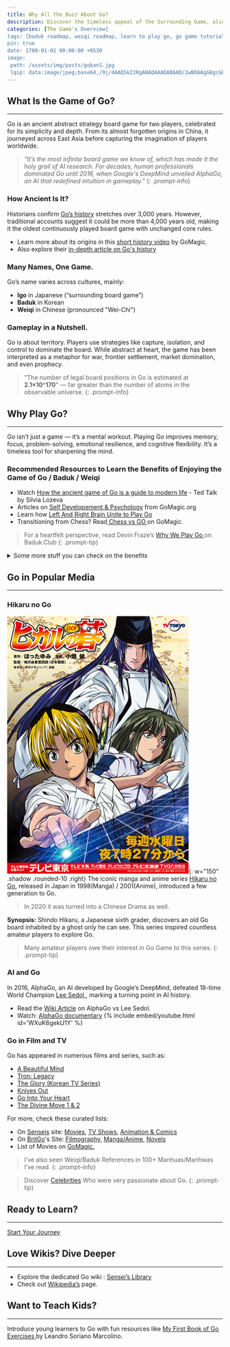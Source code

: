 ```yaml
---
title: Why All the Buzz About Go?
description: Discover the timeless appeal of the Surrounding Game, also known as Go (Igo/Baduk/Weiqi) in 2025.
categories: [The Game's Overview]
tags: [baduk roadmap, weiqi roadmap, learn to play go, go game tutorial, the surrounding game]
pin: true
date: 1700-01-01 00:00:00 +0530
image: 
 path: /assets/img/posts/goban1.jpg
 lqip: data:image/jpeg;base64,/9j/4AAQSkZJRgABAQAAAQABAAD/2wBDAAgGBgcGBQgHBwcJCQgKDBQNDAsLDBkSEw8UHRofHh0aHBwgJC4nICIsIxwcKDcpLDAx
---
```


## What Is the Game of Go?

---

Go is an ancient abstract strategy board game for two players, celebrated for its simplicity and depth. From its almost forgotten origins in China, it journeyed across East Asia before capturing the imagination of players worldwide.

> _"It’s the most infinite board game we know of, which has made it the holy grail of AI research. For decades, human professionals dominated Go until 2016, when Google's DeepMind unveiled AlphaGo, an AI that redefined intuition in gameplay."_
{: .prompt-info}


### How Ancient Is It?

Historians confirm <a href="https://senseis.xmp.net/?HistoryOfGo" target="_blank" rel="nofollow noopener noreferrer">
Go’s history</a> stretches over 3,000 years. However, traditional accounts suggest it could be more than 4,000 years old, making it the oldest continuously played board game with unchanged core rules.
- Learn more about its origins in this <a href="https://youtu.be/EN10EHNdJjQ?si=ZKZ2nakaR8rE7urO" target="_blank" rel="nofollow noopener noreferrer">short history video</a> by GoMagic.
- Also explore their <a href="https://gomagic.org/history-of-go/" target="_blank" rel="nofollow noopener noreferrer"> in-depth article on Go's history</a>

### Many Names, One Game.

Go’s name varies across cultures, mainly:
- **Igo** in Japanese (“surrounding board game”)
- **Baduk** in Korean
- **Weiqi** in Chinese (pronounced "Wei-Chi")

### Gameplay in a Nutshell.

Go is about territory. Players use strategies like capture, isolation, and control to dominate the board. While abstract at heart, the game has been interpreted as a metaphor for war, frontier settlement, market domination, and even prophecy.

> "The number of legal board positions in Go is estimated at **2.1×10^170**" — far greater than the number of atoms in the observable universe.
{: .prompt-info}

## Why Play Go?

---

Go isn’t just a game — it’s a mental workout. Playing Go improves memory, focus, problem-solving, emotional resilience, and cognitive flexibility. It’s a timeless tool for sharpening the mind.

### Recommended Resources to Learn the Benefits of Enjoying the Game of Go / Baduk / Weiqi

- Watch <a href="https://youtu.be/wQuh9YI8rn0?si=IyLDYDlPhlmGkz2v" target="_blank" rel="nofollow noopener noreferrer">How the ancient game of Go is a guide to modern life</a> - Ted Talk by Silvia Lozeva
- Articles on <a href='https://gomagic.org/go-articles/psychology-and-self-development/' target='_blank' rel="nofollow noopener noreferrer"> Self Developement & Psychology</a> from GoMagic.org
- Learn how <a href='https://gomagic.org/go-game/' target='_blank' rel="nofollow noopener noreferrer"> Left And Right Brain Unite to Play Go </a>
- Transitioning from Chess? Read<a href='https://gomagic.org/chess-go/' target='_blank' rel="nofollow noopener noreferrer"> Chess vs GO </a> on GoMagic.

> For a heartfelt perspective, read Devin Fraze’s <a href='https://blog.baduk.club/why-we-play' target='_blank' rel="nofollow noopener noreferrer"> Why We Play Go </a>on Baduk.Club
{: .prompt-tip}

<details>
<summary>Some more stuff you can check on the benefits</summary>
<div markdown="1">
- Check out the<a href='https://weiqi-to-go.net/benefits-of-weiqi/' target='_blank' rel="nofollow noopener noreferrer"> Benefits of Weiqi </a>
- Explore<a href='https://gameofgo.app/learn/5-reasons-why-playing-game-of-go' target='_blank' rel="nofollow noopener noreferrer"> 5 Reasons to Play Go </a> at GameOfGo.app
- Read<a href="https://gopsychology.uk/" target="_blank" rel="nofollow noopener noreferrer"> GoPsychology</a>
- <a href="https://youtu.be/SrqAlN8JZPs?si=fvFSKQKmz1aVzajh" target="_blank">A wonderful video</a> by Here We GO.
</div>
</details>

## Go in Popular Media

---

### Hikaru no Go

![](/assets/img/posts/hng.jpg){: w="150" .shadow .rounded-10 .right}
The iconic manga and anime series <a href='https://en.wikipedia.org/wiki/Hikaru_no_Go' target='_blank' rel="nofollow noopener noreferrer">Hikaru no Go</a>, released in Japan in 1998(Manga) / 2001(Anime), introduced a few generation to Go.

> In 2020 it was turned into a Chinese Drama as well.

**Synopsis:** Shindo Hikaru, a Japanese sixth grader, discovers an old Go board inhabited by a ghost only he can see. This series inspired countless amateur players to explore Go. 

> Many amateur players owe their interest in Go Game to this series.
{: .prompt-tip}

### AI and Go

In 2016, AlphaGo, an AI developed by Google’s DeepMind, defeated 18-time World Champion <a href='https://en.wikipedia.org/wiki/Lee_Sedol' target='_blank' rel="nofollow noopener noreferrer"> Lee Sedol </a>, marking a turning point in AI history.
- Read the <a href='https://en.wikipedia.org/wiki/AlphaGo_versus_Lee_Sedol' target='_blank' rel="nofollow noopener noreferrer"> Wiki Article</a> on AlphaGo vs Lee Sedol.
- Watch: <a href='https://youtu.be/WXuK6gekU1Y' target='_blank' rel="nofollow noopener noreferrer">AlphaGo documentary</a>
{% include embed/youtube.html id='WXuK6gekU1Y' %}

### Go in Film and TV

Go has appeared in numerous films and series, such as:
- <a href="https://en.wikipedia.org/wiki/A_Beautiful_Mind_(film)" target="_blank" rel="nofollow noopener noreferrer">A Beautiful Mind</a>
- <a href="https://en.wikipedia.org/wiki/Tron:_Legacy" target="_blank" rel="nofollow noopener noreferrer">Tron: Legacy</a>
- <a href="https://en.wikipedia.org/wiki/The_Glory_(TV_series)" target="_blank" rel="nofollow noopener noreferrer">The Glory (Korean TV Series)</a>
- <a href="https://en.wikipedia.org/wiki/Knives_Out" target="_blank" rel="nofollow noopener noreferrer">Knives Out</a>
- <a href="https://www.youtube.com/playlist?list=PLIPiKkS-FpK-AgFy-U8nHgQJfEMvPnn3T" target="_blank" rel="nofollow noopener noreferrer">Go Into Your Heart</a>
- <a href="https://en.wikipedia.org/wiki/The_Divine_Move" target="_blank" rel="nofollow noopener noreferrer">The Divine Move 1 & 2</a>

For more, check these curated lists:
- On <a href="https://senseis.xmp.net" target="_blank" rel="nofollow noopener noreferrer">Senseis</a> site: <a href="https://senseis.xmp.net/?Movies"  target="_blank" rel="nofollow noopener noreferrer">Movies</a>, <a href="https://senseis.xmp.net/?Television" target="_blank" rel="nofollow noopener noreferrer">TV Shows</a>, <a href="https://senseis.xmp.net/?AnimeAndGraphicArts" target="_blank" rel="nofollow noopener noreferrer">Animation & Comics</a>
- On <a href="https://www.britgo.org/" target="_blank" rel="nofollow noopener noreferrer">BritGo</a>'s Site: <a href="https://www.britgo.org/filmography"  target="_blank" rel="nofollow noopener noreferrer">Filmography</a>, <a href="https://www.britgo.org/general/manga" target="_blank" rel="nofollow noopener noreferrer">Manga/Anime</a>,
<a href="https://www.britgo.org/general/novels.html" target="_blank" rel="nofollow noopener noreferrer">Novels</a>
- List of Movies on <a href="https://gomagic.org/go-movies/" target="_blank" rel="nofollow noopener noreferrer">GoMagic.</a>

> I’ve also seen Weiqi/Baduk References in 100+ Manhuas/Manhwas I’ve read.
{: .prompt-info}

> Discover <a href="https://www.britgo.org/general/celeb/index.html"  target="_blank" rel="nofollow noopener noreferrer">Celebrities</a> Who were very passionate about Go.
{: .prompt-tip}

## Ready to Learn?

---

<a class="journey" href="/posts/How-to-use-Roadmap/">Start Your Journey</a>

## Love Wikis? Dive Deeper

---

- Explore the dedicated Go wiki : <a href="https://senseis.xmp.net/?StartingPoints" target="_blank" rel="nofollow noopener noreferrer"> Sensei’s Library </a>
- Check out <a href="https://en.wikipedia.org/wiki/Go_(game)" target="_blank" rel="nofollow noopener noreferrer"> Wikipedia’s</a> page.

## Want to Teach Kids?

---

Introduce young learners to Go with fun resources like <a href="https://github.com/sorianom/kids-go-books" target="_blank" rel="nofollow noopener noreferrer"> My First Book of Go Exercises </a> by Leandro Soriano Marcolino.